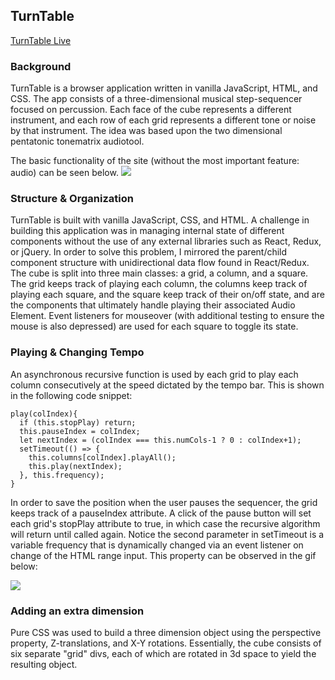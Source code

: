 ## TurnTable

[TurnTable Live](https://mileshobby.github.io/turntable/)

### Background

TurnTable is a browser application written in vanilla JavaScript, HTML, and CSS. The app consists of a three-dimensional musical step-sequencer focused on percussion. Each face of the cube represents a different instrument, and each row of each grid represents a different tone or noise by that instrument. The idea was based upon the two dimensional pentatonic tonematrix audiotool.

The basic functionality of the site (without the most important feature: audio) can be seen below.
![](./assets/gifs/3d.gif)

### Structure & Organization

TurnTable is built with vanilla JavaScript, CSS, and HTML. A challenge in building this application was in managing internal state of different components without the use of any external libraries such as React, Redux, or jQuery. In order to solve this problem, I mirrored the parent/child component structure with unidirectional data flow found in React/Redux. The cube is split into three main classes: a grid, a column, and a square. The grid keeps track of playing each column, the columns keep track of playing each square, and the square keep track of their on/off state, and are the components that ultimately handle playing their associated Audio Element. Event listeners for mouseover (with additional testing to ensure the mouse is also depressed) are used for each square to toggle its state.

### Playing & Changing Tempo
An asynchronous recursive function is used by each grid to play each column consecutively at the speed dictated by the tempo bar. This is shown in the following code snippet:

```   
play(colIndex){
  if (this.stopPlay) return;
  this.pauseIndex = colIndex;
  let nextIndex = (colIndex === this.numCols-1 ? 0 : colIndex+1);
  setTimeout(() => {
    this.columns[colIndex].playAll();
    this.play(nextIndex);
  }, this.frequency);
}
```

In order to save the position when the user pauses the sequencer, the grid keeps track of a pauseIndex attribute. A click of the pause button will set each grid's stopPlay attribute to true, in which case the recursive algorithm will return until called again. Notice the second parameter in setTimeout is a variable frequency that is dynamically changed via an event listener on change of the HTML range input. This property can be observed in the gif below:

![](./assets/gifs/tempo.gif)

### Adding an extra dimension

Pure CSS was used to build a three dimension object using the perspective property, Z-translations, and X-Y rotations. Essentially, the cube consists of six separate "grid" divs, each of which are rotated in 3d space to yield the resulting object.

